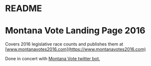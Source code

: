 # README

# Montana Vote Landing Page 2016

Covers 2016 legislative race counts and publishes them at [www.montanavotes2016.com](https://www.montanavotes2016.com)

Done in concert with [Montana Vote twitter bot.](https://twitter.com/montanavote2014)
